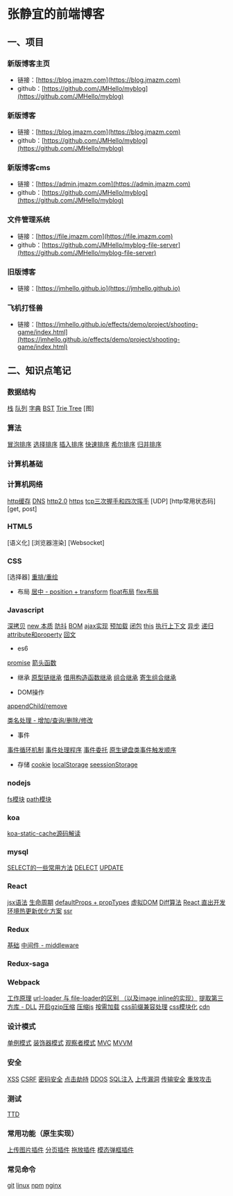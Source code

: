 # 张静宜的前端博客

## 一、项目

### 新版博客主页

* 链接：[https://blog.jmazm.com](https://blog.jmazm.com)
* github：[https://github.com/JMHello/myblog](https://github.com/JMHello/myblog)

### 新版博客

* 链接：[https://blog.jmazm.com](https://blog.jmazm.com)
* github：[https://github.com/JMHello/myblog](https://github.com/JMHello/myblog)

### 新版博客cms

* 链接：[https://admin.jmazm.com](https://admin.jmazm.com)
* github：[https://github.com/JMHello/myblog](https://github.com/JMHello/myblog)

### 文件管理系统

* 链接：[https://file.jmazm.com](https://file.jmazm.com)
* github：[https://github.com/JMHello/myblog-file-server](https://github.com/JMHello/myblog-file-server)

### 旧版博客

* 链接：[https://jmhello.github.io](https://jmhello.github.io)

### 飞机打怪兽

* 链接：[https://jmhello.github.io/effects/demo/project/shooting-game/index.html](https://jmhello.github.io/effects/demo/project/shooting-game/index.html)

## 二、知识点笔记

### 数据结构

[栈]()
[队列]()
[字典]()
[BST]()
[Trie Tree]()
[图]

### 算法

[冒泡排序]()
[选择排序]()
[插入排序]()
[快速排序]()
[希尔排序]()
[归并排序]()

### 计算机基础



### 计算机网络

[http缓存]()
[DNS]()
[http2.0]()
[https]()
[tcp三次握手和四次挥手]()
[UDP]
[http常用状态码]
[get, post]

### HTML5

[语义化]
[浏览器渲染]
[Websocket]

### CSS
[选择器]
[重排/重绘]()


* 布局
[居中 - position + transform]()
[float布局]()
[flex布局]()

### Javascript

[深拷贝]()
[new 本质]()
[防抖]()
[BOM]()
[ajax实现]()
[预加载]()
[闭包]()
[this]()
[执行上下文]()
[异步]()
[递归]()
[attribute和property]()
[回文]()


* es6

[promise]()
[箭头函数]()


* 继承
[原型链继承]()
[借用构造函数继承]()
[组合继承]()
[寄生组合继承]()

* DOM操作

[appendChild/remove]()

[类名处理 - 增加/查询/删除/修改]()

* 事件

[事件循环机制]()
[事件处理程序]()
[事件委托]()
[原生键盘类事件触发顺序]()


* 存储
[cookie]()
[localStorage]()
[seessionStorage]()

[]()
[]()
[]()
[]()
[]()
[]()
[]()
[]()
[]()
[]()

### nodejs
[fs模块]()
[path模块]()
[]()
[]()
[]()
[]()
[]()
[]()
[]()
[]()
[]()
[]()
[]()
[]()
[]()
[]()
[]()
[]()
[]()
[]()
[]()

### koa 
[koa-static-cache源码解读]()
[]()
[]()
[]()
[]()
[]()
[]()
[]()
[]()
[]()
[]()
[]()
[]()
[]()
[]()
[]()
[]()
[]()
[]()
[]()
[]()

### mysql
[SELECT的一些常用方法]()
[DELECT]()
[UPDATE]()
[]()
[]()
[]()
[]()
[]()
[]()
[]()
[]()
[]()
[]()
[]()
[]()
[]()
[]()
[]()
[]()
[]()
[]()

### React
[jsx语法]()
[生命周期]()
[defaultProps + propTypes]()
[虚拟DOM]()
[Diff算法]()
[React 直出开发环境热更新优化方案]()
[ssr]()
[]()
[]()
[]()
[]()
[]()
[]()
[]()
[]()
[]()
[]()
[]()
[]()
[]()
[]()

### Redux
[基础]()
[中间件 - middleware]()
[]()
[]()
[]()
[]()
[]()
[]()
[]()
[]()
[]()
[]()
[]()
[]()
[]()
[]()
[]()
[]()
[]()
[]()
[]()

### Redux-saga
[]()
[]()
[]()
[]()
[]()
[]()
[]()
[]()
[]()
[]()
[]()
[]()
[]()
[]()
[]()
[]()
[]()
[]()
[]()
[]()
[]()

### Webpack
[工作原理]()
[url-loader 与 file-loader的区别 （以及image inline的实现）]()
[提取第三方库 - DLL]()
[开启gzip压缩]()
[压缩js]()
[按需加载]()
[css前缀兼容处理]()
[css模块化]()
[cdn]()
[]()
[]()
[]()
[]()
[]()
[]()
[]()
[]()
[]()
[]()
[]()
[]()

### 设计模式
[单例模式]()
[装饰器模式]()
[观察者模式]()
[MVC]()
[MVVM]()
[]()
[]()
[]()
[]()
[]()
[]()
[]()
[]()
[]()
[]()
[]()
[]()
[]()
[]()
[]()
[]()

### 安全
[XSS]()
[CSRF]()
[密码安全]()
[点击劫持]()
[DDOS]()
[SQL注入]()
[上传漏洞]()
[传输安全]()
[重放攻击]()
[]()
[]()
[]()
[]()
[]()
[]()
[]()
[]()
[]()
[]()
[]()
[]()

### 测试
[TTD]()
[]()
[]()
[]()
[]()
[]()
[]()
[]()
[]()
[]()
[]()
[]()
[]()
[]()
[]()
[]()
[]()
[]()
[]()
[]()
[]()

### 常用功能（原生实现）
[上传图片插件]()
[分页插件]()
[拖放插件]()
[模态弹框插件]()
[]()
[]()
[]()
[]()
[]()
[]()
[]()
[]()
[]()
[]()
[]()
[]()
[]()
[]()
[]()
[]()
[]()

### 常见命令
[git]()
[linux]()
[npm]()
[nginx]()
[]()
[]()
[]()
[]()
[]()
[]()
[]()
[]()
[]()
[]()
[]()
[]()
[]()
[]()
[]()
[]()
[]()